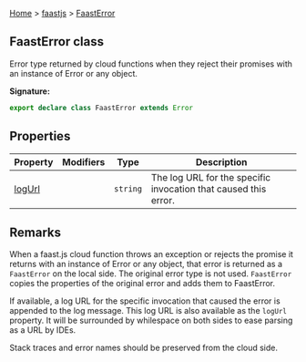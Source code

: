 [Home](./index) &gt; [faastjs](./faastjs.md) &gt; [FaastError](./faastjs.faasterror.md)

## FaastError class

Error type returned by cloud functions when they reject their promises with an instance of Error or any object.

<b>Signature:</b>

```typescript
export declare class FaastError extends Error 
```

## Properties

|  Property | Modifiers | Type | Description |
|  --- | --- | --- | --- |
|  [logUrl](./faastjs.faasterror.logurl.md) |  | `string` | The log URL for the specific invocation that caused this error. |

## Remarks

When a faast.js cloud function throws an exception or rejects the promise it returns with an instance of Error or any object, that error is returned as a `FaastError` on the local side. The original error type is not used. `FaastError` copies the properties of the original error and adds them to FaastError.

If available, a log URL for the specific invocation that caused the error is appended to the log message. This log URL is also available as the `logUrl` property. It will be surrounded by whilespace on both sides to ease parsing as a URL by IDEs.

Stack traces and error names should be preserved from the cloud side.

